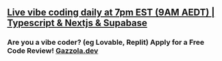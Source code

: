 ## [Live vibe coding daily at 7pm EST (9AM AEDT) | Typescript & Nextjs & Supabase](https://www.youtube.com/@AzAnything)

### Are you a vibe coder? (eg Lovable, Replit) Apply for a Free Code Review! [Gazzola.dev](https://gazzola.dev/start-here/tech-stack?codeReview=yesPlease)
